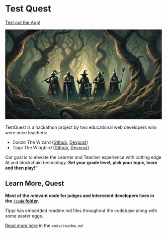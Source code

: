 # Test Quest
[Test out the App!](https://testquest.app/)

![image](./images/background.png)

TestQuest is a hackathon project by two educational web developers who were once teachers:

- Donzo The Wizard ([Github](https://github.com/Donzo), [Devpost](https://devpost.com/mortonteaches)) 
- Tippi The Wingbird ([Github](https://github.com/tippi-fifestarr), [Devpost](https://devpost.com/tippi-fifestarr))

Our goal is to elevate the Learner and Teacher experience with cutting edge AI and blockchain technology. **Set your grade level, pick your topic, learn and then play!"**

## Learn More, Quest

**Most of the relevant code for judges and interested developers lives in the [`/code` folder](./code).**

Tippi has embedded readme.md files throughout the codebase along with some easter eggs.

[Read more here](./code/readme.md) in the `code/readme.md`
